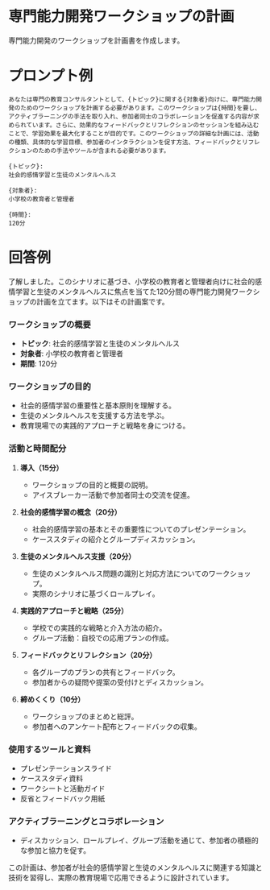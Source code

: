 # 専門能力開発ワークショップの計画

専門能力開発のワークショップを計画書を作成します。

# プロンプト例

```
あなたは専門の教育コンサルタントとして、{トピック}に関する{対象者}向けに、専門能力開発のためのワークショップを計画する必要があります。このワークショップは{時間}を要し、アクティブラーニングの手法を取り入れ、参加者同士のコラボレーションを促進する内容が求められています。さらに、効果的なフィードバックとリフレクションのセッションを組み込むことで、学習効果を最大化することが目的です。このワークショップの詳細な計画には、活動の種類、具体的な学習目標、参加者のインタラクションを促す方法、フィードバックとリフレクションのための手法やツールが含まれる必要があります。

{トピック}:
社会的感情学習と生徒のメンタルヘルス

{対象者}:
小学校の教育者と管理者

{時間}:
120分
```

# 回答例

了解しました。このシナリオに基づき、小学校の教育者と管理者向けに社会的感情学習と生徒のメンタルヘルスに焦点を当てた120分間の専門能力開発ワークショップの計画を立てます。以下はその計画案です。

### ワークショップの概要
- **トピック**: 社会的感情学習と生徒のメンタルヘルス
- **対象者**: 小学校の教育者と管理者
- **期間**: 120分

### ワークショップの目的
- 社会的感情学習の重要性と基本原則を理解する。
- 生徒のメンタルヘルスを支援する方法を学ぶ。
- 教育現場での実践的アプローチと戦略を身につける。

### 活動と時間配分
1. **導入（15分）**
   - ワークショップの目的と概要の説明。
   - アイスブレーカー活動で参加者同士の交流を促進。

2. **社会的感情学習の概念（20分）**
   - 社会的感情学習の基本とその重要性についてのプレゼンテーション。
   - ケーススタディの紹介とグループディスカッション。

3. **生徒のメンタルヘルス支援（20分）**
   - 生徒のメンタルヘルス問題の識別と対応方法についてのワークショップ。
   - 実際のシナリオに基づくロールプレイ。

4. **実践的アプローチと戦略（25分）**
   - 学校での実践的な戦略と介入方法の紹介。
   - グループ活動：自校での応用プランの作成。

5. **フィードバックとリフレクション（20分）**
   - 各グループのプランの共有とフィードバック。
   - 参加者からの疑問や提案の受付けとディスカッション。

6. **締めくくり（10分）**
   - ワークショップのまとめと総評。
   - 参加者へのアンケート配布とフィードバックの収集。

### 使用するツールと資料
- プレゼンテーションスライド
- ケーススタディ資料
- ワークシートと活動ガイド
- 反省とフィードバック用紙

### アクティブラーニングとコラボレーション
- ディスカッション、ロールプレイ、グループ活動を通じて、参加者の積極的な参加と協力を促す。

この計画は、参加者が社会的感情学習と生徒のメンタルヘルスに関連する知識と技術を習得し、実際の教育現場で応用できるように設計されています。